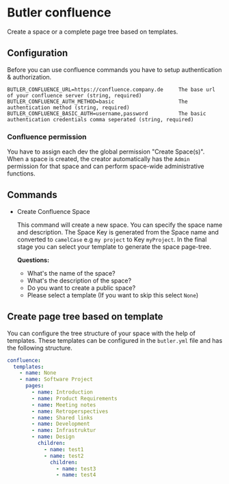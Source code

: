 # Butler confluence
Create a space or a complete page tree based on templates.

## Configuration
Before you can use confluence commands you have to setup authentication & authorization.

```
BUTLER_CONFLUENCE_URL=https://confluence.company.de     The base url of your confluence server (string, required)
BUTLER_CONFLUENCE_AUTH_METHOD=basic                     The authentication method (string, required)
BUTLER_CONFLUENCE_BASIC_AUTH=username,password          The basic authentication credentials comma seperated (string, required)
```

### Confluence permission
You have to assign each dev the global permission "Create Space(s)".
When a space is created, the creator automatically has the `Admin` permission for that space and can perform space-wide administrative functions.

## Commands

- Create Confluence Space

  This command will create a new space. You can specify the space name and description.
  The Space Key is generated from the Space name and converted to `camelCase` e.g `my project` to Key `myProject`. In the final stage you can select your template to generate the space page-tree.

  **Questions:**
  - What's the name of the space?
  - What's the description of the space?
  - Do you want to create a public space?
  - Please select a template (If you want to skip this select `None`)



## Create page tree based on template
You can configure the tree structure of your space with the help of templates. These templates can be configured in the `butler.yml` file and has the following structure.

```yml
confluence:
  templates:
    - name: None
    - name: Software Project
      pages:
        - name: Introduction
        - name: Product Requirements
        - name: Meeting notes
        - name: Retroperspectives
        - name: Shared links
        - name: Development
        - name: Infrastruktur
        - name: Design
          children:
            - name: test1
            - name: test2
              children:
                - name: test3
                - name: test4
```